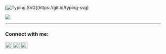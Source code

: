[![Typing SVG](https://readme-typing-svg.demolab.com?font=Fira+Code&weight=500&size=23&pause=2000&color=000000&background=FFFFFF00&width=700&lines=Hi+there+%F0%9F%91%8B%2C+I'm+Artem+and+I'm+an+iOS+developer!)](https://git.io/typing-svg)

 ![](https://komarev.com/ghpvc/?username=Artem-Tomilo&color=blueviolet)

___

### Connect with me:

[<img align="left" alt="Artem-Tomilo | LinkedIn" width="22px" src="https://cdn.jsdelivr.net/npm/simple-icons@v3/icons/linkedin.svg" />][linkedin]

[<img align="left" alt="Artem-Tomilo | Telegram" width="22px" src="https://cdn.jsdelivr.net/npm/simple-icons@v3/icons/telegram.svg" />][telegram]

[<img align="left" alt="Artem-Tomilo | Post" width="22px" src="https://cdn.jsdelivr.net/npm/simple-icons@v3/icons/gmail.svg" />][post]

[linkedin]: https://www.linkedin.com/in/artem-tomilo/
[telegram]: http://t.me/Art3m_T
[post]: artsiom.tamila@gmail.com
